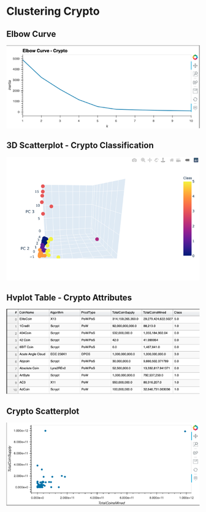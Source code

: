 # Clustering Crypto

## Elbow Curve

![Elbow Curve](images/elbow_curve.png)




## 3D Scatterplot - Crypto Classification
![3d_scatter](images/3D_scatter.png)




## Hvplot Table - Crypto Attributes
![Table](images/table.png)




## Crypto Scatterplot
![Coin Scatter](images/coin_scatter.png)
